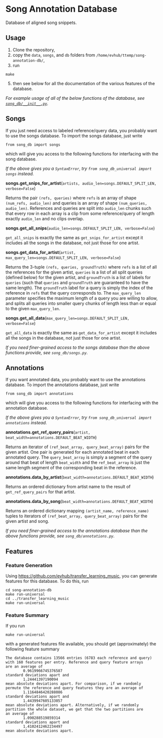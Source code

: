 # Song Annotation Database

Database of aligned song snippets.

## Usage

1. Clone the repository,
2. copy the `data`, `songs`, and `db` folders from `/home/evhub/ttemp/song-annotation-db/`,
4. run
```
make
```
5. then see below for all the documentation of the various features of the database.

_For example usage of all of the below functions of the database, see [`song_db/__init__.py`](https://github.com/evhub/song-annotation-db/blob/master/song_db/__init__.py)._

## Songs

If you just need access to labeled reference/query data, you probably want to use the songs database. To import the songs database, just write
```
from song_db import songs
```
which will give you access to the following functions for interfacing with the song database.

_If the above gives you a `SyntaxError`, try `from song_db_universal import songs` instead._

**songs.get_snips_for_artist**(`artists, audio_len=songs.DEFAULT_SPLIT_LEN, verbose=False`)

Returns the pair `(refs, queries)` where `refs` is an array of shape `(num_refs, audio_len)` and queries is an array of shape `(num_queries, audio_len)`. References and queries are split into `audio_len` chunks such that every row in each array is a clip from some reference/query of length exactly `audio_len` and no clips overlap.

**songs.get_all_snips**(`audio_len=songs.DEFAULT_SPLIT_LEN, verbose=False`)

`get_all_snips` is exactly the same as `get_snips_for_artist` except it includes all the songs in the database, not just those for one artist.

**songs.get_data_for_artist**(`artist, max_query_len=songs.DEFAULT_SPLIT_LEN, verbose=False`)

Returns the 3-tuple `(refs, queries, groundTruth)` where `refs` is a list of all the references for the given artist, `queries` is a list of all split queries (defined below) for the given artist, and `groundTruth` is a list of labels for `queries` (such that `queries` and `groundTruth` are guaranteed to have the same length). The `groundTruth` label for a query is simply the index of the reference in `refs` that the query corresponds to. The `max_query_len` parameter specifies the maximum length of a query you are willing to allow, and splits all queries into smaller query chunks of length less than or equal to the given `max_query_len`.

**songs.get_all_data**(`max_query_len=songs.DEFAULT_SPLIT_LEN, verbose=False`)

`get_all_data` is exactly the same as `get_data_for_artist` except it includes all the songs in the database, not just those for one artist.

_If you need finer-grained access to the songs database than the above functions provide, see `song_db/songs.py`._

## Annotations

If you want annotated data, you probably want to use the annotations database. To import the annotations database, just write
```
from song_db import annotations
```
which will give you access to the following functions for interfacing with the annotation database.

_If the above gives you a `SyntaxError`, try `from song_db_universal import annotations` instead._

**annotations.get_ref_query_pairs**(`artist, beat_width=annotations.DEFAULT_BEAT_WIDTH`)

Returns an iterator of `(ref_beat_array, query_beat_array)` pairs for the given artist. One pair is generated for each annotated beat in each annotated query. The `query_beat_array` is simply a segment of the query around that beat of length `beat_width` and the `ref_beat_array` is just the same length segment of the corresponding beat in the reference.

**annotations.data_by_artist**(`beat_width=annotations.DEFAULT_BEAT_WIDTH`)

Returns an ordered dictionary from artist name to the result of `get_ref_query_pairs` for that artist.

**annotations.data_by_song**(`beat_width=annotations.DEFAULT_BEAT_WIDTH`)

Returns an ordered dictionary mapping `(artist_name, reference_name)` tuples to iterators of `(ref_beat_array, query_beat_array)` pairs for the given artist and song.

_If you need finer-grained access to the annotations database than the above functions provide, see `song_db/annotations.py`._

## Features

### Feature Generation

Using <https://github.com/evhub/transfer_learning_music>, you can generate features for this database. To do this, run
```
cd song-annotation-db
make run-universal
cd ../transfer_learning_music
make run-universal
```

### Feature Summary

If you run
```
make run-universal
```
with a generated features file available, you should get (approximately) the following feature summary
```
The database contains 13566 entries (6783 each reference and query)
with 160 features per entry. Reference and query feature arrays
are an average of
        0.9619966745376587
standard deviations apart and
        1.24441397190094
mean absolute deviations apart. For comparison, if we randomly
permute the reference and query features they are an average of
        1.1164846420288086
standard deviations apart and
        1.4439947605133057
mean absolute deviations apart. Alternatively, if we randomly
partition the whole dataset, we get that the two partitions are
an average of
        1.090288519859314
standard deviations apart and
        1.4102412462234497
mean absolute deviations apart.
```
